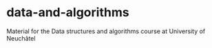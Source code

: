 # data-and-algorithms
Material for the Data structures and algorithms course at University of Neuchâtel
